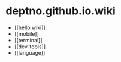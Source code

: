 # deptno.github.io.wiki

- [[hello wiki]]
- [[mobile]]
- [[terminal]]
- [[dev-tools]]
- [[language]]
